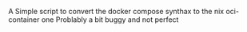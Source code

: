 A Simple script to convert the docker compose synthax to the nix oci-container one
Problably a bit buggy and not perfect
